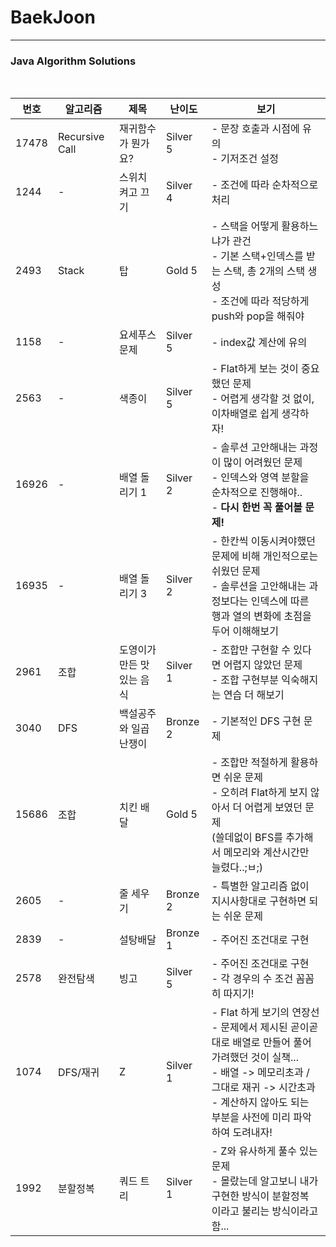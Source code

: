 # BaekJoon

----

### Java Algorithm Solutions

<br>


| 번호  | 알고리즘       | 제목                      | 난이도   | 보기                                                         |
| ----- | -------------- | ------------------------- | -------- | ------------------------------------------------------------ |
| 17478 | Recursive Call | 재귀함수가 뭔가요?        | Silver 5 | - 문장 호출과 시점에 유의<br />- 기저조건 설정               |
| 1244  | -              | 스위치 켜고 끄기          | Silver 4 | - 조건에 따라 순차적으로 처리                                |
| 2493  | Stack          | 탑                        | Gold 5   | - 스택을 어떻게 활용하느냐가 관건<br />- 기본 스택+인덱스를 받는 스택, 총 2개의 스택 생성<br />- 조건에 따라 적당하게 push와 pop을 해줘야 |
| 1158  | -              | 요세푸스 문제             | Silver 5 | - index값 계산에 유의                                        |
| 2563  | -              | 색종이                    | Silver 5 | - Flat하게 보는 것이 중요했던 문제<br />- 어렵게 생각할 것 없이, 이차배열로 쉽게 생각하자! |
| 16926 | -              | 배열 돌리기 1             | Silver 2 | - 솔루션 고안해내는 과정이 많이 어려웠던 문제<br />- 인덱스와 영역 분할을 순차적으로 진행해야..<br />- **다시 한번 꼭 풀어볼 문제!** |
| 16935 | -              | 배열 돌리기 3             | Silver 2 | - 한칸씩 이동시켜야했던 문제에 비해 개인적으로는 쉬웠던 문제<br />- 솔루션을 고안해내는 과정보다는 인덱스에 따른 행과 열의 변화에 초점을 두어 이해해보기 |
| 2961  | 조합           | 도영이가 만든 맛있는 음식 | Silver 1 | - 조합만 구현할 수 있다면 어렵지 않았던 문제<br />- 조합 구현부분 익숙해지는 연습 더 해보기 |
| 3040  | DFS            | 백설공주와 일곱 난쟁이    | Bronze 2 | - 기본적인 DFS 구현 문제                                     |
| 15686 | 조합           | 치킨 배달                 | Gold 5   | - 조합만 적절하게 활용하면 쉬운 문제<br/>- 오히려 Flat하게 보지 않아서 더 어렵게 보였던 문제<br/>(쓸데없이 BFS를 추가해서 메모리와 계산시간만 늘렸다..;ㅂ;) |
| 2605  | -              | 줄 세우기                 | Bronze 2 | - 특별한 알고리즘 없이 지시사항대로 구현하면 되는 쉬운 문제  |
| 2839  | -              | 설탕배달                  | Bronze 1 | - 주어진 조건대로 구현                                       |
| 2578  | 완전탐색       | 빙고                      | Silver 5 | - 주어진 조건대로 구현<br />- 각 경우의 수 조건 꼼꼼히 따지기! |
| 1074  | DFS/재귀       | Z                         | Silver 1 | - Flat 하게 보기의 연장선<br/>- 문제에서 제시된 곧이곧대로 배열로 만들어 풀어가려했던 것이 실책...<br/>- 배열 -> 메모리초과 / 그대로 재귀 -> 시간초과<br/>- 계산하지 않아도 되는 부분을 사전에 미리 파악하여 도려내자! |
| 1992  | 분할정복       | 쿼드 트리                 | Silver 1 | - Z와 유사하게 풀수 있는 문제<br>- 몰랐는데 알고보니 내가 구현한 방식이 분할정복 이라고 불리는 방식이라고 함... |

